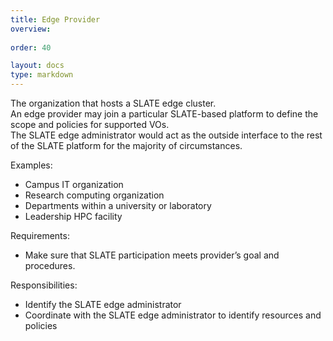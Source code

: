 ```yaml
---
title: Edge Provider
overview: 
              
order: 40

layout: docs
type: markdown
---
```


The organization that hosts a SLATE edge cluster.  
An edge provider may join a particular SLATE-based platform to 
define the scope and policies for supported VOs.  
The SLATE edge administrator would act as the outside 
interface to the rest of the SLATE platform for the majority of circumstances.

Examples:
* Campus  IT organization
* Research computing organization
* Departments within a university or laboratory
* Leadership HPC facility

Requirements:
* Make sure that SLATE participation meets provider’s goal and procedures.

Responsibilities:
* Identify the SLATE edge administrator
* Coordinate with the SLATE edge administrator to identify resources and policies
